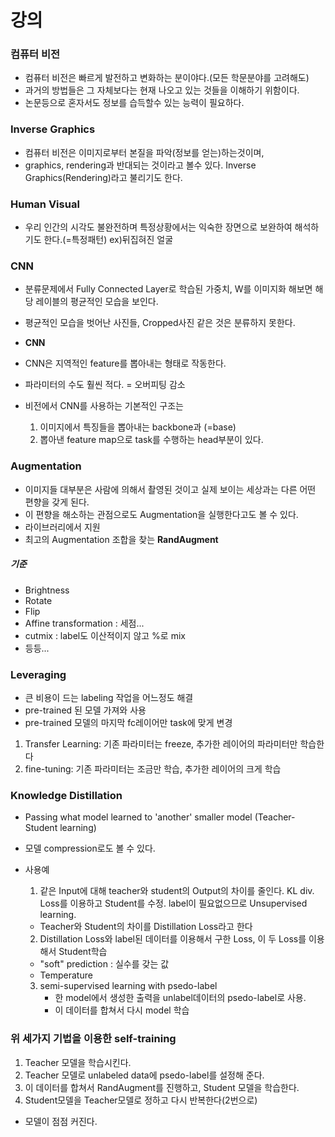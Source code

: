 # 강의

### 컴퓨터 비전
* 컴퓨터 비전은 빠르게 발전하고 변화하는 분이야다.(모든 학문분야를 고려해도)
* 과거의 방법들은 그 자체보다는 현재 나오고 있는 것들을 이해하기 위함이다.
* 논문등으로 혼자서도 정보를 습득할수 있는 능력이 필요하다.

### Inverse Graphics
* 컴퓨터 비전은 이미지로부터 본질을 파악(정보를 얻는)하는것이며,
* graphics, rendering과 반대되는 것이라고 볼수 있다. Inverse Graphics(Rendering)라고 불리기도 한다.

### Human Visual
* 우리 인간의 시각도 불완전하며 특정상황에서는 익숙한 장면으로 보완하여 해석하기도 한다.(=특정패턴) ex)뒤집혀진 얼굴

### CNN
* 분류문제에서 Fully Connected Layer로 학습된 가중치, W를 이미지화 해보면 해당 레이블의 평균적인 모습을 보인다.
* 평균적인 모습을 벗어난 사진들, Cropped사진 같은 것은 분류하지 못한다.

* **CNN**
* CNN은 지역적인 feature를 뽑아내는 형태로 작동한다.
* 파라미터의 수도 훨씬 적다. = 오버피팅 감소
* 비전에서 CNN를 사용하는 기본적인 구조는
    1. 이미지에서 특징들을 뽑아내는 backbone과 (=base)
    2. 뽑아낸 feature map으로 task를 수행하는 head부분이 있다.

### Augmentation

* 이미지들 대부분은 사람에 의해서 촬영된 것이고 실제 보이는 세상과는 다른 어떤 편향을 갖게 된다.
* 이 편향을 해소하는 관점으로도 Augmentation을 실행한다고도 볼 수 있다.
* 라이브러리에서 지원
* 최고의 Augmentation 조합을 찾는 **RandAugment**

##### 기준
* Brightness
* Rotate
* Flip
* Affine transformation : 세점...
* cutmix : label도 이산적이지 않고 %로 mix
* 등등...

### Leveraging
* 큰 비용이 드는 labeling 작업을 어느정도 해결
* pre-trained 된 모델 가져와 사용
* pre-trained 모델의 마지막 fc레이어만 task에 맞게 변경
   
1. Transfer Learning: 기존 파라미터는 freeze, 추가한 레이어의 파라미터만 학습한다
2. fine-tuning: 기존 파라미터는 조금만 학습, 추가한 레이어의 크게 학습

### Knowledge Distillation
* Passing what model learned to 'another' smaller model (Teacher-Student learning)
* 모델 compression로도 볼 수 있다.
* 사용예
    1. 같은 Input에 대해 teacher와 student의 Output의 차이를 줄인다. KL div. Loss를 이용하고 Student를 수정. label이 필요없으므로 Unsupervised learning.   
    * Teacher와 Student의 차이를 Distillation Loss라고 한다
    2. Distillation Loss와 label된 데이터를 이용해서 구한 Loss, 이 두 Loss를 이용해서 Student학습
    * "soft" prediction : 실수를 갖는 값
    * Temperature

    3. semi-supervised learning with psedo-label
        * 한 model에서 생성한 출력을 unlabel데이터의 psedo-label로 사용.
        * 이 데이터를 합쳐서 다시 model 학습
    
### 위 세가지 기법을 이용한 self-training
1. Teacher 모델을 학습시킨다.
2. Teacher 모델로 unlabeled data에 psedo-label를 설정해 준다.
3. 이 데이터를 합쳐서 RandAugment를 진행하고, Student 모델을 학습한다.
4. Student모델을 Teacher모델로 정하고 다시 반복한다(2번으로)
* 모델이 점점 커진다.

        
